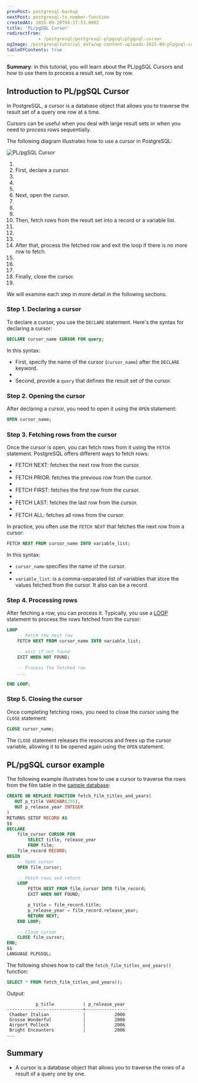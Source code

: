 ```yaml
---
prevPost: postgresql-backup
nextPost: postgresql-to_number-function
createdAt: 2015-09-20T04:17:53.000Z
title: 'PL/pgSQL Cursor'
redirectFrom: 
            - /postgresql/postgresql-plpgsql/plpgsql-cursor
ogImage: /postgresqltutorial_data/wp-content-uploads-2015-09-plpgsql-cursor.png
tableOfContents: true
---
```



**Summary**: in this tutorial, you will learn about the PL/pgSQL Cursors and how to use them to process a result set, row by row.

## Introduction to PL/pgSQL Cursor

In PostgreSQL, a cursor is a database object that allows you to traverse the result set of a query one row at a time.

Cursors can be useful when you deal with large result sets or when you need to process rows sequentially.

The following diagram illustrates how to use a cursor in PostgreSQL:

![PL/pgSQL Cursor](/postgresqltutorial_data/wp-content-uploads-2015-09-plpgsql-cursor.png)

1.
2. First, declare a cursor.
3.
4.
5.
6. Next, open the cursor.
7.
8.
9.
10. Then, fetch rows from the result set into a record or a variable list.
11.
12.
13.
14. After that, process the fetched row and exit the loop if there is no more row to fetch.
15.
16.
17.
18. Finally, close the cursor.
19.

We will examine each step in more detail in the following sections.

### Step 1. Declaring a cursor

To declare a cursor, you use the `DECLARE` statement. Here's the syntax for declaring a cursor:

```sql
DECLARE cursor_name CURSOR FOR query;
```

In this syntax:

- First, specify the name of the cursor (`cursor_name`) after the `DECLARE` keyword.
-
- Second, provide a `query` that defines the result set of the cursor.

### Step 2. Opening the cursor

After declaring a cursor, you need to open it using the `OPEN` statement:

```sql
OPEN cursor_name;
```

### Step 3. Fetching rows from the cursor

Once the cursor is open, you can fetch rows from it using the `FETCH` statement. PostgreSQL offers different ways to fetch rows:

- FETCH NEXT: fetches the next row from the cursor.
-
- FETCH PRIOR: fetches the previous row from the cursor.
-
- FETCH FIRST: fetches the first row from the cursor.
-
- FETCH LAST: fetches the last row from the cursor.
-
- FETCH ALL: fetches all rows from the cursor.

In practice, you often use the `FETCH NEXT` that fetches the next row from a cursor:

```sql
FETCH NEXT FROM cursor_name INTO variable_list;
```

In this syntax:

- `cursor_name` specifies the name of the cursor.
-
- `variable_list`: is a comma-separated list of variables that store the values fetched from the cursor. It also can be a record.

### Step 4. Processing rows

After fetching a row, you can process it. Typically, you use a [LOOP](/postgresql/postgresql-plpgsql/plpgsql-loop-statements) statement to process the rows fetched from the cursor:

```sql
LOOP
    -- Fetch the next row
    FETCH NEXT FROM cursor_name INTO variable_list;

    -- exit if not found
    EXIT WHEN NOT FOUND;

    -- Process the fetched row
    ...

END LOOP;
```

### Step 5. Closing the cursor

Once completing fetching rows, you need to close the cursor using the `CLOSE` statement:

```sql
CLOSE cursor_name;
```

The `CLOSE` statement releases the resources and frees up the cursor variable, allowing it to be opened again using the `OPEN` statement.

## PL/pgSQL cursor example

The following example illustrates how to use a cursor to traverse the rows from the film table in the [sample database](/postgresql/postgresql-getting-started/postgresql-sample-database):

```sql
CREATE OR REPLACE FUNCTION fetch_film_titles_and_years(
   OUT p_title VARCHAR(255),
   OUT p_release_year INTEGER
)
RETURNS SETOF RECORD AS
$$
DECLARE
    film_cursor CURSOR FOR
        SELECT title, release_year
        FROM film;
    film_record RECORD;
BEGIN
    -- Open cursor
    OPEN film_cursor;

    -- Fetch rows and return
    LOOP
        FETCH NEXT FROM film_cursor INTO film_record;
        EXIT WHEN NOT FOUND;

        p_title = film_record.title;
        p_release_year = film_record.release_year;
        RETURN NEXT;
    END LOOP;

    -- Close cursor
    CLOSE film_cursor;
END;
$$
LANGUAGE PLPGSQL;
```

The following shows how to call the `fetch_film_titles_and_years()` function:

```sql
SELECT * FROM fetch_film_titles_and_years();
```

Output:

```
           p_title           | p_release_year
-----------------------------+----------------
 Chamber Italian             |           2006
 Grosse Wonderful            |           2006
 Airport Pollock             |           2006
 Bright Encounters           |           2006
...
```

## Summary

- A cursor is a database object that allows you to traverse the rows of a result of a query one by one.

